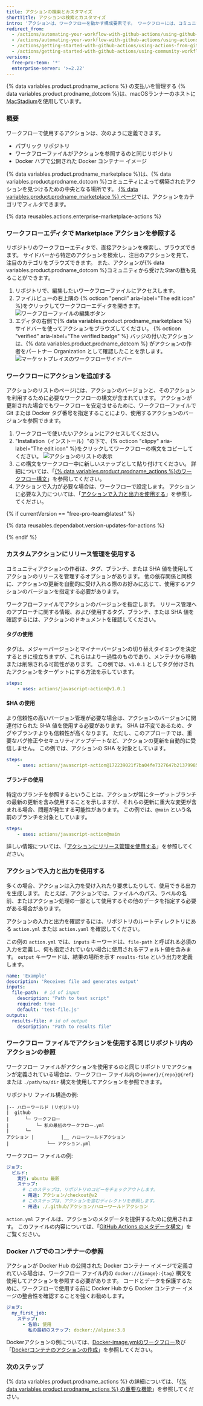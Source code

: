 ```yaml
---
title: アクションの検索とカスタマイズ
shortTitle: アクションの検索とカスタマイズ
intro: 'アクションは、ワークフローを動かす構成要素です。 ワークフローには、コミュニティによって作成されたアクションを含めることも、アプリケーションのリポジトリ内に直接独自のアクションを作成することもできます。 このガイドでは、アクションを検出、使用、およびカスタマイズする方法を説明します。'
redirect_from:
  - /actions/automating-your-workflow-with-github-actions/using-github-marketplace-actions
  - /actions/automating-your-workflow-with-github-actions/using-actions-from-github-marketplace-in-your-workflow
  - /actions/getting-started-with-github-actions/using-actions-from-github-marketplace
  - /actions/getting-started-with-github-actions/using-community-workflows-and-actions
versions:
  free-pro-team: '*'
  enterprise-server: '>=2.22'
---
```


{% data variables.product.prodname_actions %} の支払いを管理する
{% data variables.product.prodname_dotcom %}は、macOSランナーのホストに[MacStadium](https://www.macstadium.com/)を使用しています。

### 概要

ワークフローで使用するアクションは、次のように定義できます。

- パブリック リポジトリ
- ワークフローファイルがアクションを参照するのと同じリポジトリ
- Docker ハブで公開された Docker コンテナー イメージ

{% data variables.product.prodname_marketplace %}は、{% data variables.product.prodname_dotcom %}コミュニティによって構築されたアクションを見つけるための中央となる場所です。 [{% data variables.product.prodname_marketplace %} ページ](https://github.com/marketplace/actions/)では、アクションをカテゴリでフィルタできます。

{% data reusables.actions.enterprise-marketplace-actions %}

### ワークフローエディタで Marketplace アクションを参照する

リポジトリのワークフローエディタで、直接アクションを検索し、ブラウズできます。 サイドバーから特定のアクションを検索し、注目のアクションを見て、注目のカテゴリをブラウズできます。 また、アクションが{% data variables.product.prodname_dotcom %}コミュニティから受けたStarの数も見ることができます。

1. リポジトリで、編集したいワークフローファイルにアクセスします。
1. ファイルビューの右上隅の {% octicon "pencil" aria-label="The edit icon" %}をクリックしてワークフローエディタを開きます。 ![ワークフローファイルの編集ボタン](/assets/images/help/repository/actions-edit-workflow-file.png)
1. エディタの右側で{% data variables.product.prodname_marketplace %}サイドバーを使ってアクションをブラウズしてください。 {% octicon "verified" aria-label="The verified badge" %} バッジの付いたアクションは、{% data variables.product.prodname_dotcom %} がアクションの作者をパートナー Organization として確認したことを示します。 ![マーケットプレイスのワークフローサイドバー](/assets/images/help/repository/actions-marketplace-sidebar.png)

### ワークフローにアクションを追加する

アクションのリストのページには、アクションのバージョンと、そのアクションを利用するために必要なワークフローの構文が含まれています。 アクションが更新された場合でもワークフローを安定させるために、ワークフローファイルで Git または Docker タグ番号を指定することにより、使用するアクションのバージョンを参照できます。

1. ワークフローで使いたいアクションにアクセスしてください。
1. "Installation（インストール）"の下で、{% octicon "clippy" aria-label="The edit icon" %}をクリックしてワークフローの構文をコピーしてください。 ![アクションのリストの表示](/assets/images/help/repository/actions-sidebar-detailed-view.png)
1. この構文をワークフロー中に新しいステップとして貼り付けてください。 詳細については、「[{% data variables.product.prodname_actions %}のワークフロー構文](/actions/automating-your-workflow-with-github-actions/workflow-syntax-for-github-actions#jobsjob_idsteps)」を参照してください。
1. アクションで入力が必要な場合は、ワークフローで設定します。 アクションに必要な入力については、「[アクションで入力と出力を使用する](/actions/learn-github-actions/finding-and-customizing-actions#using-inputs-and-outputs-with-an-action)」を参照してください。

{% if currentVersion == "free-pro-team@latest" %}

{% data reusables.dependabot.version-updates-for-actions %}

{% endif %}

### カスタムアクションにリリース管理を使用する

コミュニティアクションの作者は、タグ、ブランチ、または SHA 値を使用してアクションのリリースを管理するオプションがあります。 他の依存関係と同様に、アクションの更新を自動的に受け入れる際のお好みに応じて、使用するアクションのバージョンを指定する必要があります。

ワークフローファイルでアクションのバージョンを指定します。 リリース管理へのアプローチに関する情報、および使用するタグ、ブランチ、または SHA 値を確認するには、アクションのドキュメントを確認してください。

#### タグの使用

タグは、メジャーバージョンとマイナーバージョンの切り替えタイミングを決定するときに役立ちますが、これらはより一過性のものであり、メンテナから移動または削除される可能性があります。 この例では、`v1.0.1` としてタグ付けされたアクションをターゲットにする方法を示しています。

```yaml
steps:
    - uses: actions/javascript-action@v1.0.1
```

#### SHA の使用

より信頼性の高いバージョン管理が必要な場合は、アクションのバージョンに関連付けられた SHA 値を使用する必要があります。 SHA は不変であるため、タグやブランチよりも信頼性が高くなります。 ただし、このアプローチでは、重要なバグ修正やセキュリティアップデートなど、アクションの更新を自動的に受信しません。 この例では、アクションの SHA を対象としています。

```yaml
steps:
    - uses: actions/javascript-action@172239021f7ba04fe7327647b213799853a9eb89
```

#### ブランチの使用

特定のブランチを参照するということは、アクションが常にターゲットブランチの最新の更新を含み使用することを示しますが、それらの更新に重大な変更が含まれる場合、問題が発生する可能性があります。 この例では、`@main` という名前のブランチを対象としています。

```yaml
steps:
    - uses: actions/javascript-action@main
```

詳しい情報については、「[アクションにリリース管理を使用する](/actions/creating-actions/about-actions#using-release-management-for-actions)」を参照してください。

### アクションで入力と出力を使用する

多くの場合、アクションは入力を受け入れたり要求したりして、使用できる出力を生成します。 たとえば、アクションでは、ファイルへのパス、ラベルの名前、またはアクション処理の一部として使用するその他のデータを指定する必要がある場合があります。

アクションの入力と出力を確認するには、リポジトリのルートディレクトリにある `action.yml` または `action.yaml` を確認してください。

この例の `action.yml` では、`inputs` キーワードは、`file-path` と呼ばれる必須の入力を定義し、何も指定されていない場合に使用されるデフォルト値を含みます。 `output` キーワードは、結果の場所を示す `results-file` という出力を定義します。

```yaml
name: 'Example'
description: 'Receives file and generates output'
inputs:
  file-path:  # id of input
    description: "Path to test script"
    required: true
    default: 'test-file.js'
outputs:
  results-file: # id of output
    description: "Path to results file"
```

### ワークフロー ファイルでアクションを使用する同じリポジトリ内のアクションの参照

ワークフロー ファイルがアクションを使用するのと同じリポジトリでアクションが定義されている場合は、ワークフロー ファイル内の`{owner}/{repo}@{ref}` または `./path/to/dir` 構文を使用してアクションを参照できます。

リポジトリ ファイル構造の例:

```
|-- ハローワールド (リポジトリ)
|  github
|      └─ ワークフロー
|          └─ 私の最初のワークフロー.yml
|      └─
アクション |          |__ ハローワールドアクション
|              └── アクション.yml
```

ワークフロー ファイルの例:

```yaml
ジョブ:
  ビルド:
    実行: ubuntu 最新
    ステップ:
      # このステップは、リポジトリのコピーをチェックアウトします。
      - 用途: アクション/checkout@v2
      # このステップは、アクションを含むディレクトリを参照します。
      - 用途: ./.github/アクション/ハローワールドアクション
```

`action.yml` ファイルは、アクションのメタデータを提供するために使用されます。 このファイルの内容については、「[GitHub Actions のメタデータ構文](/actions/creating-actions/metadata-syntax-for-github-actions)」をご覧ください。

### Docker ハブでのコンテナーの参照

アクションが Docker Hub の公開された Docker コンテナー イメージで定義されている場合は、ワークフロー ファイル内の `docker://{image}:{tag}` 構文を使用してアクションを参照する必要があります。 コードとデータを保護するために、ワークフローで使用する前に Docker Hub から Docker コンテナー イメージの整合性を確認することを強くお勧めします。

```yaml
ジョブ:
  my_first_job:
    ステップ:
      - 名前: 使用
        私の最初のステップ: docker://alpine:3.8
```

Dockerアクションの例については、[Docker-image.ymlのワークフロー](https://github.com/actions/starter-workflows/blob/main/ci/docker-image.yml)及び「[Dockerコンテナのアクションの作成](/articles/creating-a-docker-container-action)」を参照してください。

### 次のステップ

{% data variables.product.prodname_actions %} の詳細については、「[{% data variables.product.prodname_actions %} の重要な機能](/actions/learn-github-actions/essential-features-of-github-actions)」を参照してください。
